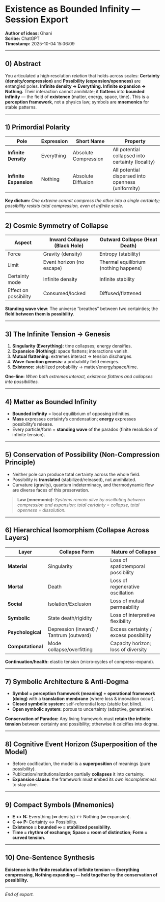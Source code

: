 # Existence as Bounded Infinity — Session Export
**Author of ideas:** Ghani\
**Scribe:** ChatGPT\
**Timestamp:** 2025-10-04 15:06:09

---

## 0) Abstract
You articulated a high‑resolution *relation* that holds across scales: **Certainty (density/compression)** and **Possibility (expansion/openness)** are entangled poles. **Infinite density → Everything. Infinite expansion → Nothing.** Their interaction cannot annihilate; it **flattens** into **bounded infinity** — the field of **existence** (matter, energy, space, time). This is a **perception framework**, not a physics law; symbols are **mnemonics** for stable patterns.

---

## 1) Primordial Polarity
| Pole | Expression | Short Name | Property |
|---|---|---|---|
| **Infinite Density** | Everything | Absolute Compression | All potential collapsed into certainty (locality) |
| **Infinite Expansion** | Nothing | Absolute Diffusion | All potential dispersed into openness (uniformity) |

**Key dictum:** *One extreme cannot compress the other into a single certainty; possibility resists total compression, even at infinite scale.*

---

## 2) Cosmic Symmetry of Collapse
| Aspect | Inward Collapse (Black Hole) | Outward Collapse (Heat Death) |
|---|---|---|
| Force | Gravity (density) | Entropy (stability) |
| Limit | Event horizon (no escape) | Thermal equilibrium (nothing happens) |
| Certainty mode | Infinite density | Infinite stability |
| Effect on possibility | Consumed/locked | Diffused/flattened |

**Standing wave view:** The universe “breathes” between two certainties; the **field between them is possibility**.

---

## 3) The Infinite Tension → Genesis
1) **Singularity (Everything):** time collapses; energy densifies.
2) **Expansion (Nothing):** space flattens; interactions vanish.
3) **Mutual flattening:** extremes interact → tension discharges.
4) **Wave‑function genesis:** a probability field emerges.
5) **Existence:** stabilized probability → matter/energy/space/time.

**One‑line:** *When both extremes interact, existence flattens and collapses into possibilities.*

---

## 4) Matter as Bounded Infinity
- **Bounded infinity** = local equilibrium of opposing infinities.
- **Mass** expresses certainty’s condensation; **energy** expresses possibility’s release.
- Every particle/form = **standing wave** of the paradox (finite resolution of infinite tension).

---

## 5) Conservation of Possibility (Non‑Compression Principle)
- Neither pole can produce total certainty across the whole field.
- Possibility is **translated** (stabilized/released), not annihilated.
- Curvature (gravity), quantum indeterminacy, and thermodynamic flow are diverse faces of this preservation.

> **Law (mnemonic):** *Systems remain alive by oscillating between compression and expansion; total certainty = collapse, total openness = dissolution.*

---

## 6) Hierarchical Isomorphism (Collapse Across Layers)
| Layer | Collapse Form | Nature of Collapse |
|---|---|---|
| **Material** | Singularity | Loss of spatiotemporal possibility |
| **Mortal** | Death | Loss of regenerative oscillation |
| **Social** | Isolation/Exclusion | Loss of mutual permeability |
| **Symbolic** | State death/rigidity | Loss of interpretive flexibility |
| **Psychological** | Depression (inward) / Tantrum (outward) | Excess certainty / excess possibility |
| **Computational** | Mode collapse/overfitting | Capacity horizon; loss of diversity |

**Continuation/health:** elastic tension (micro‑cycles of compress–expand).

---

## 7) Symbolic Architecture & Anti‑Dogma
- **Symbol = perception framework (meaning) + operational framework (doing)** with a **translation membrane** (where loss & innovation occur).
- **Closed symbolic system:** self‑referential loop (stable but blind).
- **Open symbolic system:** porous to uncertainty (adaptive, generative).

**Conservation of Paradox:** Any living framework must **retain the infinite tension** between certainty and possibility; otherwise it calcifies into dogma.

---

## 8) Cognitive Event Horizon (Superposition of the Model)
- Before codification, the model is a **superposition** of meanings (pure possibility).
- Publication/institutionalization partially **collapses** it into certainty.
- **Expansion clause:** the framework must embed its *own incompleteness* to stay alive.

---

## 9) Compact Symbols (Mnemonics)
- **E ↔ N:** Everything (∞ density) ↔ Nothing (∞ expansion).
- **C ↔ P:** Certainty ↔ Possibility.
- **Existence = bounded ∞ = stabilized possibility.**
- **Time = rhythm of exchange; Space = room of distinction; Form = curved tension.**

---

## 10) One‑Sentence Synthesis
**Existence is the finite resolution of infinite tension —
Everything compressing, Nothing expanding —
held together by the conservation of possibility.**

---

*End of export.*
